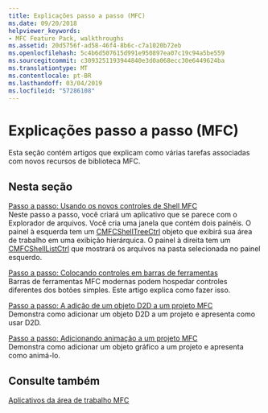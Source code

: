 ```yaml
---
title: Explicações passo a passo (MFC)
ms.date: 09/20/2018
helpviewer_keywords:
- MFC Feature Pack, walkthroughs
ms.assetid: 20d5756f-ad58-46f4-8b6c-c7a1020b72eb
ms.openlocfilehash: 5c4b6d507615d991e950897ea07c19c94a5be559
ms.sourcegitcommit: c3093251193944840e3d0a068ecc30e6449624ba
ms.translationtype: MT
ms.contentlocale: pt-BR
ms.lasthandoff: 03/04/2019
ms.locfileid: "57286108"
---
```

# <a name="walkthroughs-mfc"></a>Explicações passo a passo (MFC)

Esta seção contém artigos que explicam como várias tarefas associadas com novos recursos de biblioteca MFC.

## <a name="in-this-section"></a>Nesta seção

[Passo a passo: Usando os novos controles de Shell MFC](../mfc/walkthrough-using-the-new-mfc-shell-controls.md)<br/>
Neste passo a passo, você criará um aplicativo que se parece com o Explorador de arquivos. Você cria uma janela que contém dois painéis. O painel à esquerda tem um [CMFCShellTreeCtrl](../mfc/reference/cmfcshelltreectrl-class.md) objeto que exibirá sua área de trabalho em uma exibição hierárquica. O painel à direita tem um [CMFCShellListCtrl](../mfc/reference/cmfcshelllistctrl-class.md) que mostrará os arquivos na pasta selecionada no painel esquerdo.

[Passo a passo: Colocando controles em barras de ferramentas](../mfc/walkthrough-putting-controls-on-toolbars.md)<br/>
Barras de ferramentas MFC modernas podem hospedar controles diferentes dos botões simples. Este artigo explica como fazer isso.

[Passo a passo: A adição de um objeto D2D a um projeto MFC](../mfc/walkthrough-adding-a-d2d-object-to-an-mfc-project.md)<br/>
Demonstra como adicionar um objeto D2D a um projeto e apresenta como usar D2D.

[Passo a passo: Adicionando animação a um projeto MFC](../mfc/walkthrough-adding-animation-to-an-mfc-project.md)<br/>
Demonstra como adicionar um objeto gráfico a um projeto e apresenta como animá-lo.

## <a name="see-also"></a>Consulte também

[Aplicativos da área de trabalho MFC](../mfc/mfc-desktop-applications.md)
